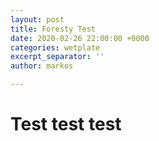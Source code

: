 ```yaml
---
layout: post
title: Foresty Test
date: 2020-02-26 22:00:00 +0000
categories: wetplate
excerpt_separator: ''
author: markos

---
```

# Test test test
